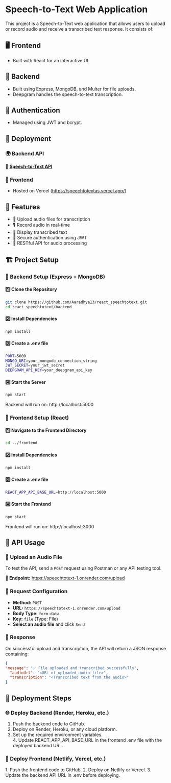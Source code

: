 # Speech-to-Text Web Application  

This project is a Speech-to-Text web application that allows users to upload or record audio and receive a transcribed text response. It consists of:  

## 🖥️ Frontend  
- Built with React for an interactive UI.  

## 🔧 Backend  
- Built using Express, MongoDB, and Multer for file uploads.  
- Deepgram handles the speech-to-text transcription.  

## 🔐 Authentication  
- Managed using JWT and bcrypt.  

## 🚀 Deployment  

### 🌍 Backend API  
🔗 **[Speech-to-Text API](https://speechtotext-1.onrender.com)**  

### 🎨 Frontend  
- Hosted on Vercel (https://speechtotextas.vercel.app/)  

## 📌 Features  
- 🎵 Upload audio files for transcription  
- 🎙️ Record audio in real-time  
- 📝 Display transcribed text  
- 🔐 Secure authentication using JWT  
- 📡 RESTful API for audio processing  

## 🏗️ Project Setup  

### 📂 Backend Setup (Express + MongoDB)  

#### 1️⃣ Clone the Repository  
```bash
git clone https://github.com/Aaradhya13/react_speechtotext.git
cd react_speechtotext/backend
```

#### 2️⃣ Install Dependencies
```bash
npm install
```

#### 3️⃣ Create a .env file
```bash
PORT=5000
MONGO_URI=your_mongodb_connection_string
JWT_SECRET=your_jwt_secret
DEEPGRAM_API_KEY=your_deepgram_api_key
```

#### 4️⃣ Start the Server
```bash
npm start
```

Backend will run on: http://localhost:5000

### 🎨 Frontend Setup (React)
#### 1️⃣ Navigate to the Frontend Directory
```bash
cd ../frontend
```
#### 2️⃣ Install Dependencies
```bash
npm install
```
#### 3️⃣ Create a .env file
```bash
REACT_APP_API_BASE_URL=http://localhost:5000
```
#### 4️⃣ Start the Frontend
```bash
npm start
```
Frontend will run on: http://localhost:3000

## 📌 API Usage  

### 🎤 Upload an Audio File  
To test the API, send a `POST` request using Postman or any API testing tool.  

**🔹 Endpoint:**  https://speechtotext-1.onrender.com/upload

### 🔧 Request Configuration  
- **Method:** `POST`  
- **URL:** `https://speechtotext-1.onrender.com/upload`  
- **Body Type:** `form-data`  
- **Key:** `file` (Type: File)  
- **Select an audio file** and click `Send`


### 📩 Response  
On successful upload and transcription, the API will return a JSON response containing:  

```json
{
"message": "✅ File uploaded and transcribed successfully",
  "audioUrl": "<URL of uploaded audio file>",
  "transcription": "<Transcribed text from the audio>"
}
```

## 🚀 Deployment Steps
### 🌐 Deploy Backend (Render, Heroku, etc.)
1. Push the backend code to GitHub.
2. Deploy on Render, Heroku, or any cloud platform.
 3. Set up the required environment variables.   
4️. Update REACT_APP_API_BASE_URL in the frontend .env file with the deployed backend URL.

### 🎨 Deploy Frontend (Netlify, Vercel, etc.)
1️. Push the frontend code to GitHub.
2️. Deploy on Netlify or Vercel.
3️. Update the backend API URL in .env before deploying.
